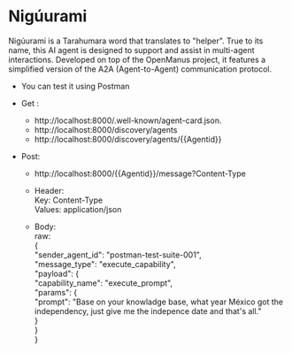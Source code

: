 # Nigúurami
Nigúurami is a Tarahumara word that translates to "helper". True to its name, this AI agent is designed to support and assist in multi-agent interactions.
Developed on top of the OpenManus project, it features a simplified version of the A2A (Agent-to-Agent) communication protocol.


- You can test it using Postman
- Get :  
   - http://localhost:8000/.well-known/agent-card.json. 
   - http://localhost:8000/discovery/agents  
   - http://localhost:8000/discovery/agents/{{Agentid}}

- Post:  
   - http://localhost:8000/{{Agentid}}/message?Content-Type
       
   - Header:  
         Key: Content-Type  
         Values: application/json  
   - Body:  
        raw:  
                  {  
          "sender_agent_id": "postman-test-suite-001",  
          "message_type": "execute_capability",  
          "payload": {  
            "capability_name": "execute_prompt",  
            "params": {  
              "prompt": "Base on your knowladge base, what year México got the independency, just give me the indepence date and that's all."  
            }  
          }  
        }  
